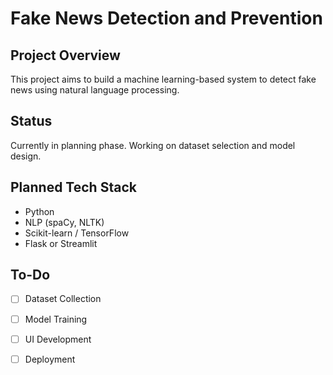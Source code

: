 # Fake News Detection and Prevention

## Project Overview
This project aims to build a machine learning-based system to detect fake news using natural language processing.

## Status
Currently in planning phase. Working on dataset selection and model design.

## Planned Tech Stack
- Python
- NLP (spaCy, NLTK)
- Scikit-learn / TensorFlow
- Flask or Streamlit

## To-Do
- [ ] Dataset Collection
- [ ] Model Training
- [ ] UI Development
- [ ] Deployment

